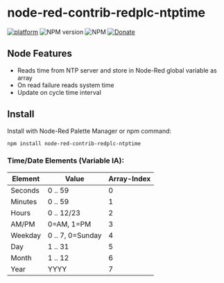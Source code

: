 # node-red-contrib-redplc-ntptime

[![platform](https://img.shields.io/badge/platform-Node--RED-red)](https://nodered.org)
![NPM version](https://badge.fury.io/js/node-red-contrib-redplc-ntptime.svg)
![NPM](https://img.shields.io/npm/l/node-red-contrib-redplc-ntptime)
[![Donate](https://img.shields.io/badge/Donate-PayPal-green.svg)](https://www.paypal.com/cgi-bin/webscr?cmd=_s-xclick&hosted_button_id=ZDRCZBQFWV3A6)

## Node Features
- Reads time from NTP server and store in Node-Red global variable as array<br>
- On read failure reads system time<br>
- Update on cycle time interval<br>


## Install

Install with Node-Red Palette Manager or npm command:
```
npm install node-red-contrib-redplc-ntptime
```

### Time/Date Elements (Variable IA):
|Element|Value|Array-Index|
|---|---|---|
|Seconds|0 .. 59|0|
|Minutes|0 .. 59|1|
|Hours|0 .. 12/23|2|
|AM/PM|0=AM, 1=PM|3|
|Weekday|0 .. 7, 0=Sunday|4|
|Day|1 .. 31|5|
|Month|1 .. 12|6|
|Year|YYYY|7|
